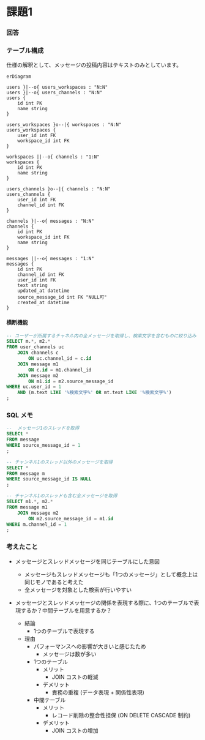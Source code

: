 # 課題1

### 回答

### テーブル構成

仕様の解釈として、メッセージの投稿内容はテキストのみとしています。

```mermaid
erDiagram

users }|--o{ users_workspaces : "N:N"
users }|--o{ users_channels : "N:N"
users {
    id int PK
    name string 
}

users_workspaces }o--|{ workspaces : "N:N"
users_workspaces {
    user_id int FK
    workspace_id int FK
}

workspaces ||--o{ channels : "1:N"
workspaces {
    id int PK
    name string
}

users_channels }o--|{ channels : "N:N"
users_channels {
    user_id int FK
    channel_id int FK
}

channels }|--o{ messages : "N:N"
channels {
    id int PK
    workspace_id int FK
    name string
}

messages ||--o{ messages : "1:N"
messages {
    id int PK
    channel_id int FK
    user_id int FK
    text string
    updated_at datetime
    source_message_id int FK "NULL可"
    created_at datetime
}

```



#### 横断機能

```sql
-- ユーザーが所属するチャネル内の全メッセージを取得し、検索文字を含むものに絞り込み
SELECT m.*, m2.*
FROM user_channels uc
    JOIN channels c 
        ON uc.channel_id = c.id
    JOIN message m1
        ON c.id = m1.channel_id
    JOIN message m2
        ON m1.id = m2.source_message_id
WHERE uc.user_id = 1
    AND (m.text LIKE '%検索文字%' OR mt.text LIKE '%検索文字%')
;
```


### SQL メモ

```sql
--  メッセージ1のスレッドを取得
SELECt *
FROM message
WHERE source_message_id = 1
;

-- チャンネル1のスレッド以外のメッセージを取得
SELECT *
FROM message m
WHERE source_message_id IS NULL
;

-- チャンネル1のスレッドも含む全メッセージを取得
SELECT m1.*, m2.*
FROM message m1
    JOIN message m2
        ON m2.source_message_id = m1.id
WHERE m.channel_id = 1
;
```


### 考えたこと

- メッセージとスレッドメッセージを同じテーブルにした意図
  - メッセージもスレッドメッセージも「1つのメッセージ」として概念上は同じモノであると考えた
  - 全メッセージを対象とした検索が行いやすい

- メッセージとスレッドメッセージの関係を表現する際に、1つのテーブルで表現するか？中間テーブルを用意するか？
  - 結論
    - 1つのテーブルで表現する
  - 理由
    - パフォーマンスへの影響が大きいと感じたため
      - メッセージは数が多い
    - 1つのテーブル
      - メリット
        - JOIN コストの軽減
      - デメリット
        - 責務の重複 (データ表現 + 関係性表現)
    - 中間テーブル
      - メリット
        - レコード削除の整合性担保 (ON DELETE CASCADE 制約)
      - デメリット
        - JOIN コストの増加
